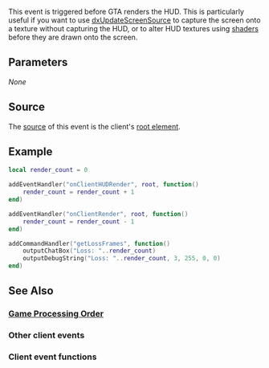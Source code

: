 This event is triggered before GTA renders the HUD. This is particularly useful if you want to use [dxUpdateScreenSource](/docs/dxupdatescreensource.md "wikilink") to capture the screen onto a texture without capturing the HUD, or to alter HUD textures using [shaders](/docs/element/shader.md "wikilink") before they are drawn onto the screen.

Parameters
----------

*None*

Source
------

The [source](/docs/event_system#event_source.md "wikilink") of this event is the client's [root element](/docs/root_element.md "wikilink").

Example
-------

``` lua
local render_count = 0

addEventHandler("onClientHUDRender", root, function()
    render_count = render_count + 1
end)

addEventHandler("onClientRender", root, function()
    render_count = render_count - 1
end)

addCommandHandler("getLossFrames", function()
    outputChatBox("Loss: "..render_count)
    outputDebugString("Loss: "..render_count, 3, 255, 0, 0)
end)
```

See Also
--------

### [Game Processing Order](/docs/game_processing_order.md "wikilink")

### Other client events

### Client event functions
